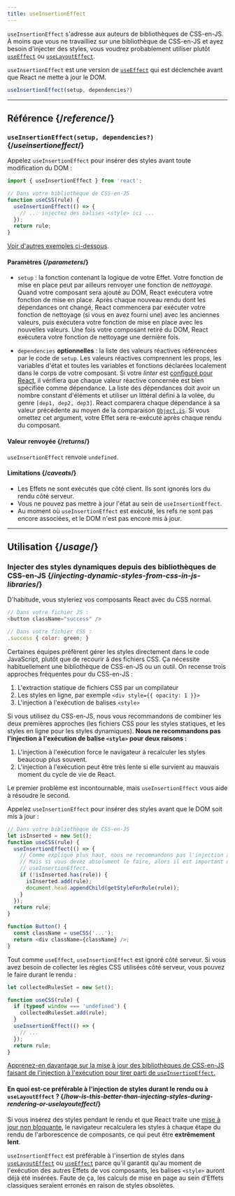 ```yaml
---
title: useInsertionEffect
---
```


<Pitfall>

`useInsertionEffect` s'adresse aux auteurs de bibliothèques de CSS-en-JS. À moins que vous ne travailliez sur une bibliothèque de CSS-en-JS et ayez besoin d'injecter des styles, vous voudrez probablement utiliser plutôt [`useEffect`](/reference/react/useEffect) ou [`useLayoutEffect`](/reference/react/useLayoutEffect).

</Pitfall>

<Intro>

`useInsertionEffect` est une version de [`useEffect`](/reference/react/useEffect) qui est déclenchée avant que React ne mette à jour le DOM.

```js
useInsertionEffect(setup, dependencies?)
```

</Intro>

<InlineToc />

---

## Référence {/*reference*/}

### `useInsertionEffect(setup, dependencies?)` {/*useinsertioneffect*/}

Appelez `useInsertionEffect` pour insérer des styles avant toute modification du DOM :

```js
import { useInsertionEffect } from 'react';

// Dans votre bibliothèque de CSS-en-JS
function useCSS(rule) {
  useInsertionEffect(() => {
    // ... injectez des balises <style> ici ...
  });
  return rule;
}
```

[Voir d'autres exemples ci-dessous](#usage).

#### Paramètres {/*parameters*/}

* `setup` : la fonction contenant la logique de votre Effet.  Votre fonction de mise en place peut par ailleurs renvoyer une fonction de *nettoyage*.  Quand votre composant sera ajouté au DOM, React exécutera votre fonction de mise en place.  Après chaque nouveau rendu dont les dépendances ont changé, React commencera par exécuter votre fonction de nettoyage (si vous en avez fourni une) avec les anciennes valeurs, puis exécutera votre fonction de mise en place avec les nouvelles valeurs.  Une fois votre composant retiré du DOM, React exécutera votre fonction de nettoyage une dernière fois.

* `dependencies` **optionnelles** : la liste des valeurs réactives référencées par le code de `setup`.  Les valeurs réactives comprennent les props, les variables d'état et toutes les variables et fonctions déclarées localement dans le corps de votre composant.  Si votre *linter* est [configuré pour React](/learn/editor-setup#linting), il vérifiera que chaque valeur réactive concernée est bien spécifiée comme dépendance.  La liste des dépendances doit avoir un nombre constant d'éléments et utiliser un littéral défini à la volée, du genre `[dep1, dep2, dep3]`. React comparera chaque dépendance à sa valeur précédente au moyen de la comparaison [`Object.is`](https://developer.mozilla.org/fr/docs/Web/JavaScript/Reference/Global_Objects/Object/is).  Si vous omettez cet argument, votre Effet sera re-exécuté après chaque rendu du composant.

#### Valeur renvoyée {/*returns*/}

`useInsertionEffect` renvoie `undefined`.

#### Limitations {/*caveats*/}

* Les Effets ne sont exécutés que côté client.  Ils sont ignorés lors du rendu côté serveur.
* Vous ne pouvez pas mettre à jour l'état au sein de `useInsertionEffect`.
* Au moment où `useInsertionEffect` est exécuté, les refs ne sont pas encore associées, et le DOM n'est pas encore mis à jour.

---

## Utilisation {/*usage*/}

### Injecter des styles dynamiques depuis des bibliothèques de CSS-en-JS {/*injecting-dynamic-styles-from-css-in-js-libraries*/}

D'habitude, vous styleriez vos composants React avec du CSS normal.

```js
// Dans votre fichier JS :
<button className="success" />

// Dans votre fichier CSS :
.success { color: green; }
```

Certaines équipes préfèrent gérer les styles directement dans le code JavaScript, plutôt que de recourir à des fichiers CSS.  Ça nécessite habituellement une bibliothèque de CSS-en-JS ou un outil.  On recense trois approches fréquentes pour du CSS-en-JS :

1. L'extraction statique de fichiers CSS par un compilateur
2. Les styles en ligne, par exemple `<div style={{ opacity: 1 }}>`
3. L'injection à l'exécution de balises `<style>`

Si vous utilisez du CSS-en-JS, nous vous recommandons de combiner les deux premières approches (les fichiers CSS pour les styles statiques, et les styles en ligne pour les styles dynamiques). **Nous ne recommandons pas l'injection à l'exécution de balise `<style>` pour deux raisons :**

1. L'injection à l'exécution force le navigateur à recalculer les styles beaucoup plus souvent.
2. L'injection à l'exécution peut être très lente si elle survient au mauvais moment du cycle de vie de React.

Le premier problème est incontournable, mais `useInsertionEffect` vous aide à résoudre le second.

Appelez `useInsertionEffect` pour insérer des styles avant que le DOM soit mis à jour :

```js {4-11}
// Dans votre bibliothèque de CSS-en-JS
let isInserted = new Set();
function useCSS(rule) {
  useInsertionEffect(() => {
    // Comme expliqué plus haut, nous ne recommandons pas l'injection à l'exécution de balise <style>.
    // Mais si vous devez absolument le faire, alors il est important de le faire dans un
    // useInsertionEffect.
    if (!isInserted.has(rule)) {
      isInserted.add(rule);
      document.head.appendChild(getStyleForRule(rule));
    }
  });
  return rule;
}

function Button() {
  const className = useCSS('...');
  return <div className={className} />;
}
```

Tout comme `useEffect`, `useInsertionEffect` est ignoré côté serveur. Si vous avez besoin de collecter les règles CSS utilisées côté serveur, vous pouvez le faire durant le rendu :

```js {1,4-6}
let collectedRulesSet = new Set();

function useCSS(rule) {
  if (typeof window === 'undefined') {
    collectedRulesSet.add(rule);
  }
  useInsertionEffect(() => {
    // ...
  });
  return rule;
}
```

[Apprenez-en davantage sur la mise à jour des bibliothèques de CSS-en-JS faisant de l'injection à l'exécution pour tirer parti de `useInsertionEffect`.](https://github.com/reactwg/react-18/discussions/110)

<DeepDive>

#### En quoi est-ce préférable à l'injection de styles durant le rendu ou à `useLayoutEffect` ? {/*how-is-this-better-than-injecting-styles-during-rendering-or-uselayouteffect*/}

Si vous insérez des styles pendant le rendu et que React traite une [mise à jour non bloquante](/reference/react/useTransition#marking-a-state-update-as-a-non-blocking-transition), le navigateur recalculera les styles à chaque étape du rendu de l'arborescence de composants, ce qui peut être **extrêmement lent**.

`useInsertionEffect` est préférable à l'insertion de styles dans [`useLayoutEffect`](/reference/react/useLayoutEffect) ou [`useEffect`](/reference/react/useEffect) parce qu'il garantit qu'au moment de l'exécution des autres Effets de vos composants, les balises `<style>`  auront déjà été insérées.  Faute de ça, les calculs de mise en page au sein d'Effets classiques seraient erronés en raison de styles obsolètes.

</DeepDive>
